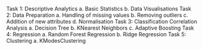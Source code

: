Task 1: Descriptive Analytics
 a. Basic Statistics
 b. Data Visualisations
 Task 2: Data Preparation
 a. Handling of missing values
 b. Removing outliers
 c. Addition of new attributes
 d. Normalisation
 Task 3: Classification
 Correlation Analysis
 a. Decision Tree
 b. KNearest Neighbors
 c. Adaptive Boosting
 Task 4: Regression
 a. Random Forest Regression
 b. Ridge Regression
 Task 5: Clustering
 a. KModesClustering
